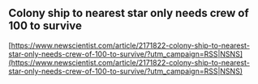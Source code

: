 ## Colony ship to nearest star only needs crew of 100 to survive
  
  [https://www.newscientist.com/article/2171822-colony-ship-to-nearest-star-only-needs-crew-of-100-to-survive/?utm_campaign=RSS|NSNS](https://www.newscientist.com/article/2171822-colony-ship-to-nearest-star-only-needs-crew-of-100-to-survive/?utm_campaign=RSS|NSNS)